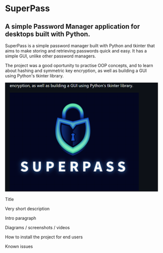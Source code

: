 # SuperPass

## A simple Password Manager application for desktops built with Python. 

SuperPass is a simple password manager built with Python and tkinter that aims to make storing and retrieving passwords quick and easy. It has a simple GUI, unlike other password managers. 

The project was a good oportunity to practise OOP concepts, and to learn about hashing and symmetric key encryption, as well as building a GUI using Python's tkinter library.

![alt text](image-1.png)

Title

Very short description

Intro paragraph 

Diagrams / screenshots / videos 

How to install the project for end users

Known issues